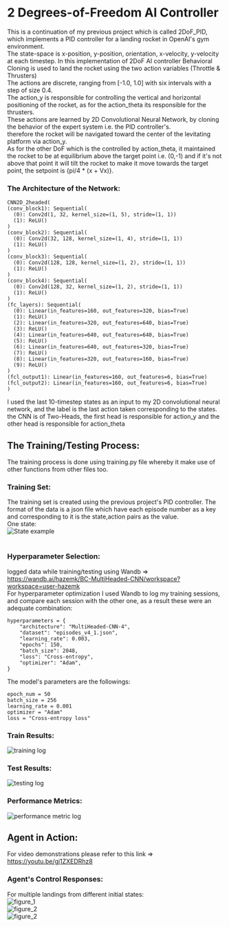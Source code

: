 # 2 Degrees-of-Freedom AI Controller
This is a continuation of my previous project which is called 2DoF_PID, which implements a PID controller for a landing rocket in OpenAI's gym environment.<br>
The state-space is x-position, y-position, orientation, x-velocity, y-velocity at each timestep. 
In this implementation of 2DoF AI controller Behavioral Cloning is used to land the rocket using the two action variables (Throttle & Thrusters)<br>
The actions are discrete, ranging from [-1.0, 1.0] with six intervals with a step of size 0.4.<br>
The action_y is responsible for controlling the vertical and horizontal positioning of the rocket, as for the action_theta its responsible for the thrusters.<br>
These actions are learned by 2D Convolutional Neural Network, by cloning the behavior of the expert system i.e. the PID controller's.<br>
therefore the rocket will be navigated toward the center of the levitating platform via action_y.<br>
As for the other DoF which is the controlled by action_theta, it maintained the rocket to be at equilibrium above the target
point i.e. (0,-1) and if it's not above that point it will tilt the rocket to make it move towards the target point,
the setpoint is {pi/4 * (x + Vx)}.

### The Architecture of the Network:<br>
  ```
  CNN2D_2headed(
  (conv_block1): Sequential(
    (0): Conv2d(1, 32, kernel_size=(1, 5), stride=(1, 1))
    (1): ReLU()
  )
  (conv_block2): Sequential(
    (0): Conv2d(32, 128, kernel_size=(1, 4), stride=(1, 1))
    (1): ReLU()
  )
  (conv_block3): Sequential(
    (0): Conv2d(128, 128, kernel_size=(1, 2), stride=(1, 1))
    (1): ReLU()
  )
  (conv_block4): Sequential(
    (0): Conv2d(128, 32, kernel_size=(1, 2), stride=(1, 1))
    (1): ReLU()
  )
  (fc_layers): Sequential(
    (0): Linear(in_features=160, out_features=320, bias=True)
    (1): ReLU()
    (2): Linear(in_features=320, out_features=640, bias=True)
    (3): ReLU()
    (4): Linear(in_features=640, out_features=640, bias=True)
    (5): ReLU()
    (6): Linear(in_features=640, out_features=320, bias=True)
    (7): ReLU()
    (8): Linear(in_features=320, out_features=160, bias=True)
    (9): ReLU()
  )
  (fcl_output1): Linear(in_features=160, out_features=6, bias=True)
  (fcl_output2): Linear(in_features=160, out_features=6, bias=True)
)
  ```
I used the last 10-timestep states as an input to my 2D convolutional neural network, and the label is the last action taken corresponding to the states.<br>
the CNN is of Two-Heads, the first head is responsible for action_y and the other head is responsible for action_theta<br>

## The Training/Testing Process:<br>
The training process is done using training.py file whereby it make use of other functions from other files too.<br>

### Training Set:<br>
The training set is created using the previous project's PID controller. The format of the data is a json file which have each episode number as a key and corresponding to it is the state,action pairs as the value.<br>
One state:<br>
![State example](figures/state2d.png)<br><br>

### Hyperparameter Selection:<br>
logged data while training/testing using Wandb => https://wandb.ai/hazemk/BC-MultiHeaded-CNN/workspace?workspace=user-hazemk <br>
For hyperparameter optimization I used Wandb to log my training sessions, and compare each session with the other one, as a result these were an adequate combination:
```
hyperparameters = {
    "architecture": "MultiHeaded-CNN-4",
    "dataset": "episodes_v4_1.json",
    "learning_rate": 0.003,
    "epochs": 150,
    "batch_size": 2048,
    "loss": "Cross-entropy",
    "optimizer": "Adam",
}
```
The model's parameters are the followings:<br>
```
epoch_num = 50
batch_size = 256
learning_rate = 0.001
optimizer = "Adam"
loss = "Cross-entropy loss"
```
### Train Results:<br>
![training log](figures/train_log.png)<br>
### Test Results:<br>
![testing log](figures/test_log.png)<br>
### Performance Metrics:<br>
![performance metric log](figures/eval_log.png)

## Agent in Action:<br>
For video demonstrations please refer to this link => https://youtu.be/gj1ZXEDRhz8

### Agent's Control Responses:<br>
For multiple landings from different initial states:<br>
![figure_1](figures/bc_figure_1.png)<br>
![figure_2](figures/bc_figure_2.png)<br>
![figure_2](figures/bc_figure_3.png)<br>
